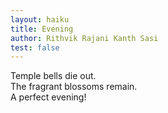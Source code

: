```yaml
---
layout: haiku 
title: Evening   
author: Rithvik Rajani Kanth Sasi 
test: false
---   
```


Temple bells die out.<br>
The fragrant blossoms remain.<br>
A perfect evening!<br>
